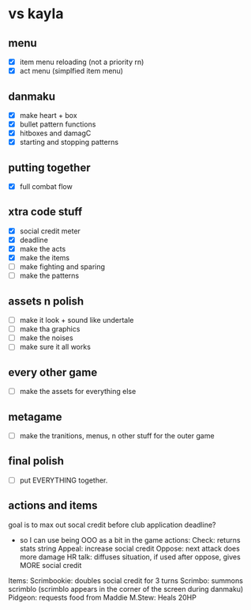 # vs kayla

## menu

- [x] item menu reloading (not a priority rn)
- [x] act menu (simplfied item menu)

## danmaku

- [x] make heart + box
- [x] bullet pattern functions
- [x] hitboxes and damagC
- [x] starting and stopping patterns

## putting together

- [x] full combat flow

## xtra code stuff

- [x] social credit meter
- [x] deadline
- [x] make the acts
- [x] make the items
- [ ] make fighting and sparing
- [ ] make the patterns

## assets n polish

- [ ] make it look + sound like undertale
- [ ] make tha graphics
- [ ] make the noises
- [ ] make sure it all works

## every other game

- [ ] make the assets for everything else

## metagame

- [ ] make the tranitions, menus, n other stuff for the outer game

## final polish

- [ ] put EVERYTHING together.

## actions and items

goal is to max out socal credit before club application deadline?

- so I can use being OOO as a bit in the game
  actions:
  Check: returns stats string
  Appeal: increase social credit
  Oppose: next attack does more damage
  HR talk: diffuses situation, if used after oppose, gives MORE social credit

Items:
Scrimbookie: doubles social credit for 3 turns
Scrimbo: summons scrimblo (scrimblo appears in the corner of the screen during danmaku)
Pidgeon: requests food from Maddie
M.Stew: Heals 20HP
